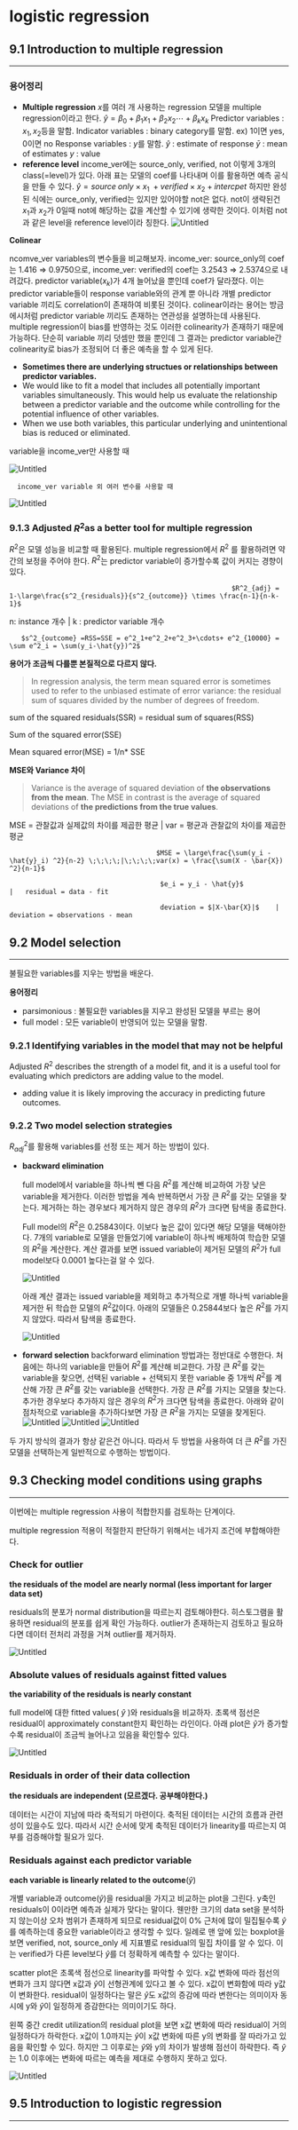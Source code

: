 # logistic regression

## 9.1 Introduction to multiple regression

---

### 용어정리

- **Multiple regression**
  $x$를 여러 개 사용하는 regression 모델을 multiple regression이라고 한다.
  $\hat{y} = \beta_0 + \beta_1x_1 +\beta_2x_2\cdots+\beta_kx_k$
  Predictor variables : $x_1,x_2$등을 말함.
  Indicator variables : binary category를 말함. ex) 1이면 yes, 0이면 no
  Response variables : $y$를 말함.
  $\hat{y}$ : estimate of response
  $\bar{y}$ : mean of estimates
  $y$ : value
- **reference level**
  income_ver에는 source_only, verified, not 이렇게 3개의 class(=level)가 있다. 아래 표는 모델의 coef를 나타내며 이를 활용하면 예측 공식을 만들 수 있다.
  $\hat{y}= source\;only\times x_1 \; + verified \times x_2 + intercpet$
  하지만 완성된 식에는 ource_only, verified는 있지만 있어야할 not은 없다. not이 생략된건 $x_1$과 $x_2$가 0일때 not에 해당하는 값을 계산할 수 있기에 생략한 것이다. 이처럼 not과 같은 level을 reference level이라 칭한다.
  ![Untitled](images/7.logisticRegression/Untitled.png)

**Colinear**

ncomve_ver variables의 변수들을 비교해보자. income_ver: source_only의 coef는 1.416 ⇒ 0.9750으로, income_ver: verified의 coef는 3.2543 ⇒ 2.5374으로 내려갔다. predictor variable($x_k$)가 4개 늘어났을 뿐인데 coef가 달라졌다. 이는 predictor variable들이 response variable와의 관계 뿐 아니라 개별 predictor variable 끼리도 correlation이 존재하여 비롯된 것이다. colinear이라는 용어는 방금 에시처럼 predictor variable 끼리도 존재하는 연관성을 설명하는데 사용된다. multiple regression이 bias를 반영하는 것도 이러한 colinearity가 존재하기 때문에 가능하다. 단순히 variable 끼리 덧셈만 했을 뿐인데 그 결과는 predictor variable간 colinearity로 bias가 조정되어 더 좋은 예측을 할 수 있게 된다.

- **Sometimes there are underlying structues or relationships between predictor variables.**
- We would like to fit a model that includes all potentially important variables simultaneously. This would help us evaluate the relationship between a predictor variable and the outcome while controlling for the potential influence of other variables.
- When we use both variables, this particular underlying and unintentional bias is reduced or eliminated.

variable을 income_ver만 사용할 때

![Untitled](images/7.logisticRegression/Untitled.png)

      income_ver variable 외 여러 변수를 사용할 때

![Untitled](images/7.logisticRegression/Untitled%201.png)

### 9.1.3 Adjusted $R^2$as a better tool for multiple regression

$R^2$은 모델 성능을 비교할 때 활용된다. multiple regression에서 $R^2$ 를 활용하려면 약간의 보정을 주어야 한다. $R^2$는 predictor variable이 증가할수록 값이 커지는 경향이 있다.

                                                            $R^2_{adj} = 1-\large\frac{s^2_{residuals}}{s^2_{outcome}} \times \frac{n-1}{n-k-1}$

n: instance 개수 | k : predictor variable 개수

       $s^2_{outcome} =RSS=SSE = e^2_1+e^2_2+e^2_3+\cdots+ e^2_{10000} = \sum e^2_i = \sum(y_i-\hat{y})^2$

**용어가 조금씩 다를뿐 본질적으로 다르지 않다.**

> In regression analysis, the term mean squared error is sometimes used to refer to the unbiased estimate of error variance: the residual sum of squares divided by the number of degrees of freedom.

sum of the squared residuals(SSR) = residual sum of squares(RSS)

Sum of the squared error(SSE)

Mean squared error(MSE) = 1/n\* SSE

**MSE와 Variance 차이**

> Variance is the average of squared deviation of **the observations from the mean**. The MSE in contrast is the average of squared deviations of **the predictions from the true values**.

MSE = 관찰값과 실제값의 차이를 제곱한 평균 | var = 평균과 관찰값의 차이를 제곱한 평균

                                         $MSE = \large\frac{\sum(y_i - \hat{y}_i) ^2}{n-2} \;\;\;\;|\;\;\;\;var(x) = \frac{\sum(X - \bar{X}) ^2}{n-1}$

                                          $e_i = y_i - \hat{y}$                   |   residual = data - fit

                                          deviation = $|X-\bar{X}|$    |   deviation = observations - mean

## 9.2 Model selection

---

불필요한 variables를 지우는 방법을 배운다.

**용어정리**

- parsimonious : 불필요한 variables을 지우고 완성된 모델을 부르는 용어
- full model : 모든 variable이 반영되어 있는 모델을 말함.

### 9.2.1 Identifying variables in the model that may not be helpful

Adjusted $R^2$ describes the strength of a model fit, and it is a useful tool for evaluating which predictors are adding value to the model.

- adding value
  it is likely improving the accuracy in predicting future outcomes.

### 9.2.2 Two model selection strategies

$R^2_{adj}$를 활용해 variables를 선정 또는 제거 하는 방법이 있다.

- **backward elimination**

  full model에서 variable을 하나씩 뺀 다음 $R^2$를 계산해 비교하여 가장 낮은 variable을 제거한다. 이러한 방법을 계속 반복하면서 가장 큰 $R^2$를 갖는 모델을 찾는다. 제거하는 하는 경우보다 제거하지 않은 경우의 $R^2$가 크다면 탐색을 종료한다.

  Full model의 $R^2$은 0.25843이다. 이보다 높은 값이 있다면 해당 모델을 택해야한다. 7개의 variable로 모델을 만들었기에 variable이 하나씩 배제하여 학습한 모델의 $R^2$을 계산한다. 계산 결과를 보면 issued variable이 제거된 모델의 $R^2$가 full model보다 0.0001 높다는걸 알 수 있다.

  ![Untitled](images/7.logisticRegression/Untitled%202.png)

  아래 계산 결과는 issued variable을 제외하고 추가적으로 개별 하나씩 variable을 제거한 뒤 학습한 모델의 $R^2$값이다. 아래의 모델들은 0.25844보다 높은 $R^2$를 가지지 않았다. 따라서 탐색을 종료한다.

  ![Untitled](images/7.logisticRegression/Untitled%203.png)

- **forward selection**
  backforward elimination 방법과는 정반대로 수행한다. 처음에는 하나의 variable을 만들어 $R^2$를 계산해 비교한다. 가장 큰 $R^2$를 갖는 variable을 찾으면, 선택된 variable + 선택되지 못한 variable 중 1개씩 $R^2$를 계산해 가장 큰 $R^2$를 갖는 variable을 선택한다. 가장 큰 $R^2$를 가지는 모델을 찾는다. 추가한 경우보다 추가하지 않은 경우의 $R^2$가 크다면 탐색을 종료한다.
  아래와 같이 점차적으로 variable을 추가하다보면 가장 큰 $R^2$을 가지는 모델을 찾게된다.
  ![Untitled](images/7.logisticRegression/Untitled%204.png)
  ![Untitled](images/7.logisticRegression/Untitled%205.png)
  ![Untitled](images/7.logisticRegression/Untitled%206.png)

두 가지 방식의 결과가 항상 같은건 아니다. 따라서 두 방법을 사용하여 더 큰 $R^2$를 가진 모델을 선택하는게 일반적으로 수행하는 방법이다.

## 9.3 Checking model conditions using graphs

---

이번에는 multiple regression 사용이 적합한지를 검토하는 단계이다.

multiple regression 적용이 적절한지 판단하기 위해서는 네가지 조건에 부합해야한다.

### Check for outlier

**the residuals of the model are nearly normal (less important for larger data set)**

residuals의 분포가 normal distribution을 따르는지 검토해야한다. 히스토그램을 활용하면 residual의 분포를 쉽게 확인 가능하다. outlier가 존재하는지 검토하고 필요하다면 데이터 전처리 과정을 거쳐 outlier를 제거하자.

![Untitled](images/7.logisticRegression/Untitled%207.png)

### Absolute values of residuals against fitted values

**the variability of the residuals is nearly constant**

full model에 대한 fitted values( $\hat{y}$ )와 residuals을 비교하자. 초록색 점선은 residual이 approximately constant한지 확인하는 라인이다. 아래 plot은 $\hat{y}$가 증가할수록 residual이 조금씩 늘어나고 있음을 확인할수 있다.

![Untitled](images/7.logisticRegression/Untitled%208.png)

### Residuals in order of their data collection

**the residuals are independent (모르겠다. 공부해야한다.)**

데이터는 시간이 지남에 따라 축적되기 마련이다. 축적된 데이터는 시간의 흐름과 관련성이 있을수도 있다. 따라서 시간 순서에 맞게 축적된 데이터가 linearity를 따르는지 여부를 검증해야할 필요가 있다.

### Residuals against each predictor variable

**each variable is linearly related to the outcome**$(\hat{y})$

개별 variable과 outcome($\hat{y}$)을 residual을 가지고 비교하는 plot을 그린다. y축인 residuals이 0이라면 예측과 실제가 맞다는 말이다. 웬만한 크기의 data set을 분석하지 않는이상 오차 범위가 존재하게 되므로 residual값이 0% 근처에 많이 밀집될수록 $\hat{y}$를 예측하는데 중요한 variable이라고 생각할 수 있다. 일례로 맨 앞에 있는 boxplot을 보면 verified, not, source_only 세 지표별로 residual의 밀집 차이를 알 수 있다. 이는 verified가 다른 level보다 $\hat{y}$를 더 정확하게 예측할 수 있다는 말이다.

scatter plot은 초록색 점선으로 linearity를 파악할 수 있다. x값 변화에 따라 점선의 변화가 크지 않다면 x값과 $\hat{y}$이 선형관계에 있다고 볼 수 있다. x값이 변화함에 따라 y값이 변화한다. residual이 일정하다는 말은 $\hat{y}$도 x값의 증감에 따라 변한다는 의미이자 동시에 y와 $\hat{y}$이 일정하게 증감한다는 의미이기도 하다.

왼쪽 중간 credit utilization의 residual plot을 보면 x값 변화에 따라 residual이 거의 일정하다가 하락한다. x값이 1.0까지는 $\hat{y}$이 x값 변화에 따른 y의 변화를 잘 따라가고 있음을 확인할 수 있다. 하지만 그 이후로는 $\hat{y}$와 y의 차이가 발생해 점선이 하락한다. 즉 $\hat{y}$는 1.0 이후에는 변화에 따르는 예측을 제대로 수행하지 못하고 있다.

![Untitled](images/7.logisticRegression/Untitled%209.png)

## 9.5 Introduction to logistic regression

---

###
